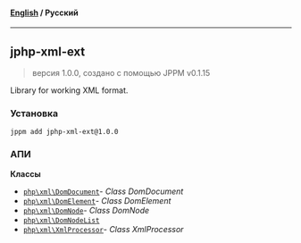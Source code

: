 #### [English](README.md) / **Русский**

---

## jphp-xml-ext
> версия 1.0.0, создано с помощью JPPM v0.1.15

Library for working XML format.

### Установка
```
jppm add jphp-xml-ext@1.0.0
```

### АПИ
**Классы**
- [`php\xml\DomDocument`](api-docs/classes/php/xml/DomDocument.ru.md)- _Class DomDocument_
- [`php\xml\DomElement`](api-docs/classes/php/xml/DomElement.ru.md)- _Class DomElement_
- [`php\xml\DomNode`](api-docs/classes/php/xml/DomNode.ru.md)- _Class DomNode_
- [`php\xml\DomNodeList`](api-docs/classes/php/xml/DomNodeList.ru.md)
- [`php\xml\XmlProcessor`](api-docs/classes/php/xml/XmlProcessor.ru.md)- _Class XmlProcessor_